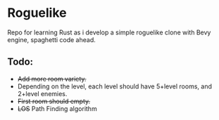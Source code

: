 # Roguelike
Repo for learning Rust as i develop a simple roguelike clone with Bevy engine, spaghetti code ahead.
## Todo:
* ~~Add more room variety.~~
* Depending on the level, each level should have 5+level rooms, and 2+level enemies.
* ~~First room should empty.~~
* ~~LOS~~ Path Finding algorithm